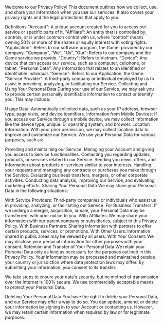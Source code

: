 Welcome to our Privacy Policy! This document outlines how we collect, use, and share your information when you use our services. It also covers your privacy rights and the legal protections that apply to you.

Definitions
"Account": A unique account created for you to access our service or specific parts of it.
"Affiliate": An entity that is controlled by, controls, or is under common control with us, where "control" means owning 50% or more of the shares or equity interest with voting rights.
"Application": Refers to our software program, the Game, provided by our company.
"Company", "We", "Us", "Our": Refers to our company and the Game service we provide.
"Country": Refers to Vietnam.
"Device": Any device that can access our service, such as a computer, cellphone, or tablet.
"Personal Data": Any information that relates to an identified or identifiable individual.
"Service": Refers to our Application, the Game.
"Service Provider": A third-party company or individual employed by us to assist in providing, analyzing, or facilitating our Service.
Collecting and Using Your Personal Data
During your use of our Service, we may ask you to provide certain personally identifiable information to contact or identify you. This may include:

Usage Data: Automatically collected data, such as your IP address, browser type, page visits, and device identifiers.
Information from Mobile Devices: If you access our Service through a mobile device, we may collect information like the device type, unique ID, operating system, and browser.
Location Information: With your prior permission, we may collect location data to improve and customize our Service.
We use your Personal Data for various purposes, such as:

Providing and maintaining our Service.
Managing your Account and giving you access to Service functionalities.
Contacting you regarding updates, products, or services related to our Service.
Sending you news, offers, and information about products or services similar to your interests.
Handling your requests and managing any contracts or purchases you make through the Service.
Evaluating business transfers, mergers, or other corporate activities.
Conducting data analysis, improving our Service, and evaluating marketing efforts.
Sharing Your Personal Data
We may share your Personal Data in the following situations:

With Service Providers: Third-party companies or individuals who assist us in providing, analyzing, or facilitating our Service.
For Business Transfers: If we undergo a merger, acquisition, or sale, your Personal Data may be transferred, with prior notice to you.
With Affiliates: We may share your information with our parent company or subsidiaries, subject to this Privacy Policy.
With Business Partners: Sharing information with partners to offer certain products, services, or promotions.
With Other Users: Information shared in public areas may be viewed by all users.
With Your Consent: We may disclose your personal information for other purposes with your consent.
Retention and Transfer of Your Personal Data
We retain your Personal Data only as long as necessary for the purposes outlined in this Privacy Policy. Your information may be processed and maintained outside your country or jurisdiction where data protection laws may differ. By submitting your information, you consent to its transfer.

We take steps to ensure your data's security, but no method of transmission over the Internet is 100% secure. We use commercially acceptable means to protect your Personal Data.

Deleting Your Personal Data
You have the right to delete your Personal Data, and our Service may offer a way to do so. You can update, amend, or delete your information by signing in to your Account or contacting us. However, we may retain certain information when required by law or for legitimate purposes.
